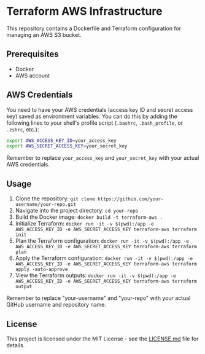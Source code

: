 # Terraform AWS Infrastructure

This repository contains a Dockerfile and Terraform configuration for managing an AWS S3 bucket.

## Prerequisites

- Docker
- AWS account

## AWS Credentials

You need to have your AWS credentials (access key ID and secret access key) saved as environment variables. You can do this by adding the following lines to your shell's profile script (`.bashrc`, `.bash_profile`, or `.zshrc`, etc.):

```bash
export AWS_ACCESS_KEY_ID=your_access_key
export AWS_SECRET_ACCESS_KEY=your_secret_key
```

Remember to replace `your_access_key` and `your_secret_key` with your actual AWS credentials.

## Usage

1. Clone the repository: `git clone https://github.com/your-username/your-repo.git`
2. Navigate into the project directory: `cd your-repo`
3. Build the Docker image: `docker build -t terraform-aws .`
4. Initialize Terraform: `docker run -it -v $(pwd):/app -e AWS_ACCESS_KEY_ID -e AWS_SECRET_ACCESS_KEY terraform-aws terraform init`
5. Plan the Terraform configuration: `docker run -it -v $(pwd):/app -e AWS_ACCESS_KEY_ID -e AWS_SECRET_ACCESS_KEY terraform-aws terraform plan`
6. Apply the Terraform configuration: `docker run -it -v $(pwd):/app -e AWS_ACCESS_KEY_ID -e AWS_SECRET_ACCESS_KEY terraform-aws terraform apply -auto-approve`
7. View the Terraform outputs: `docker run -it -v $(pwd):/app -e AWS_ACCESS_KEY_ID -e AWS_SECRET_ACCESS_KEY terraform-aws terraform output`

Remember to replace "your-username" and "your-repo" with your actual GitHub username and repository name.

## License

This project is licensed under the MIT License - see the [LICENSE.md](LICENSE.md) file for details.
